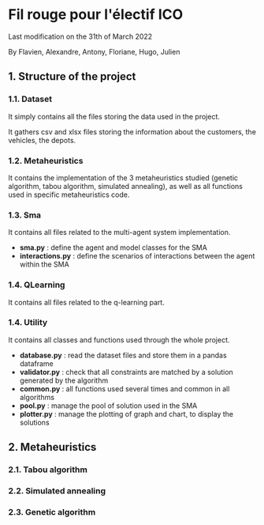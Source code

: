 # Fil rouge pour l'électif ICO

Last modification on the 31th of March 2022

By Flavien, Alexandre, Antony, Floriane, Hugo, Julien

## 1. Structure of the project

### 1.1. Dataset

It simply contains all the files storing the data used in the project.

It gathers csv and xlsx files storing the information about the customers, the vehicles, the 
depots.

### 1.2. Metaheuristics

It contains the implementation of the 3 metaheuristics studied (genetic algorithm, tabou algorithm,
simulated annealing), as well as all functions used in specific metaheuristics code.

### 1.3. Sma

It contains all files related to the multi-agent system implementation.

- **sma.py** : define the agent and model classes for the SMA
- **interactions.py** : define the scenarios of interactions between the agent within the SMA

### 1.4. QLearning

It contains all files related to the q-learning part.

### 1.4. Utility

It contains all classes and functions used through the whole project.

- **database.py** : read the dataset files and store them in a pandas dataframe
- **validator.py** : check that all constraints are matched by a solution generated by the algorithm
- **common.py** : all functions used several times and common in all algorithms
- **pool.py** : manage the pool of solution used in the SMA
- **plotter.py** : manage the plotting of graph and chart, to display the solutions

## 2. Metaheuristics

### 2.1. Tabou algorithm

### 2.2. Simulated annealing

### 2.3. Genetic algorithm
